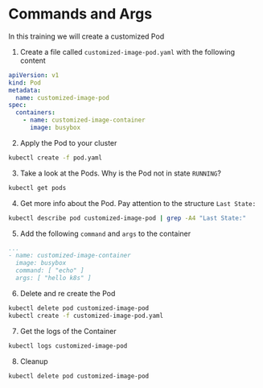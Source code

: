 # Commands and Args
In this training we will create a customized Pod

1. Create a file called `customized-image-pod.yaml` with the following content
```yaml
apiVersion: v1
kind: Pod
metadata:
  name: customized-image-pod
spec:
  containers:
    - name: customized-image-container
      image: busybox
```
2. Apply the Pod to your cluster
```bash
kubectl create -f pod.yaml
```
3. Take a look at the Pods. Why is the Pod not in state `RUNNING`?
```bash
kubectl get pods
```
4. Get more info about the Pod. Pay attention to the structure  `Last State:`
```bash
kubectl describe pod customized-image-pod | grep -A4 "Last State:"
```
5. Add the following `command` and `args` to the container
```yaml
...
- name: customized-image-container
  image: busybox
  command: [ "echo" ]
  args: [ "hello k8s" ]
```
6. Delete and re create the Pod
```bash
kubectl delete pod customized-image-pod
kubectl create -f customized-image-pod.yaml
```
7. Get the logs of the Container
```bash
kubectl logs customized-image-pod
```
8. Cleanup
```bash
kubectl delete pod customized-image-pod
```